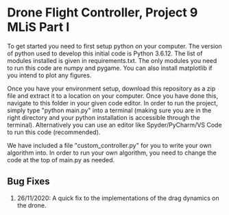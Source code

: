 # Drone Flight Controller, Project 9 MLiS Part I

To get started you need to first setup python on your computer. The version of python used to develop this initial code is Python 3.6.12. The list of modules installed is given in requirements.txt. The only modules you need to run this code are numpy and pygame. You can also install matplotlib if you intend to plot any figures.

Once you have your environment setup, download this repository as a zip file and extract it to a location on your computer. Once you have done this, navigate to this folder in your given code editor. In order to run the project, simply type "python main.py" into a terminal (making sure you are in the right directory and your python installation is accessible through the terminal). Alternatively you can use an editor like Spyder/PyCharm/VS Code to run this code (recommended).

We have included a file "custom_controller.py" for you to write your own algorithm into. In order to run your own algorithm, you need to change the code at the top of main.py as needed.

## Bug Fixes

1. 26/11/2020: A quick fix to the implementations of the drag dynamics on the drone.
